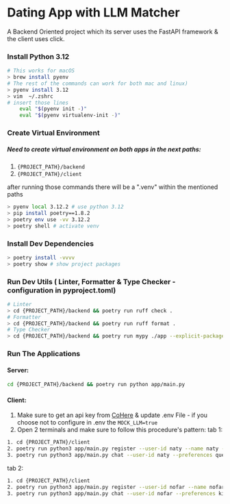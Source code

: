 # Dating App with LLM Matcher

A Backend Oriented project which its server uses the FastAPI framework & the client uses click.

### Install Python 3.12

```bash
# This works for macOS
> brew install pyenv
# The rest of the commands can work for both mac and linux)
> pyenv install 3.12
> vim  ~/.zshrc
# insert those lines
    eval "$(pyenv init -)"
    eval "$(pyenv virtualenv-init -)"
```

### Create Virtual Environment

##### Need to create virtual environment on both apps in the next paths:

1. `{PROJECT_PATH}/backend`
2. `{PROJECT_PATH}/client`

after running those commands there will be a ".venv" within the mentioned paths

```bash
> pyenv local 3.12.2 # use python 3.12
> pip install poetry==1.8.2
> poetry env use -vv 3.12.2
> poetry shell # activate venv
```

### Install Dev Dependencies

```bash
> poetry install -vvvv
> poetry show # show project packages
```

### Run Dev Utils ( Linter, Formatter & Type Checker - configuration in pyproject.toml)

```bash
# Linter
> cd {PROJECT_PATH}/backend && poetry run ruff check .
# Formatter
> cd {PROJECT_PATH}/backend && poetry run ruff format .
# Type Checker
> cd {PROJECT_PATH}/backend && poetry run mypy ./app --explicit-package-bases
```

### Run The Applications

#### Server:

```bash
cd {PROJECT_PATH}/backend && poetry run python app/main.py
```

#### Client:

1. Make sure to get an api key from [CoHere](https://cohere.com/) & update .env File - if you choose not to configure in .env the `MOCK_LLM=true`
2. Open 2 terminals and make sure to follow this procedure's pattern:
   tab 1:

```bash
1. cd {PROJECT_PATH}/client
2. poetry run python3 app/main.py register --user-id naty --name naty --description king
3. poetry run python3 app/main.py chat --user-id naty --preferences queen
```

tab 2:

```bash
1. cd {PROJECT_PATH}/client
2. poetry run python3 app/main.py register --user-id nofar --name nofar --description queen
3. poetry run python3 app/main.py chat --user-id nofar --preferences king
```
